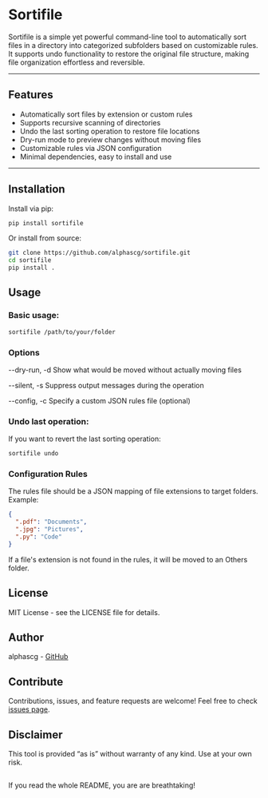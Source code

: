# Sortifile

Sortifile is a simple yet powerful command-line tool to automatically sort files in a directory into categorized subfolders based on customizable rules. It supports undo functionality to restore the original file structure, making file organization effortless and reversible.

---

## Features

- Automatically sort files by extension or custom rules  
- Supports recursive scanning of directories  
- Undo the last sorting operation to restore file locations  
- Dry-run mode to preview changes without moving files  
- Customizable rules via JSON configuration  
- Minimal dependencies, easy to install and use

---

## Installation

Install via pip:

```bash
pip install sortifile
```

Or install from source:

```bash
git clone https://github.com/alphascg/sortifile.git
cd sortifile
pip install .
```

## Usage

### Basic usage:
```bash
sortifile /path/to/your/folder
```

### Options
--dry-run, -d
Show what would be moved without actually moving files

--silent, -s
Suppress output messages during the operation

--config, -c
Specify a custom JSON rules file (optional)

### Undo last operation:

If you want to revert the last sorting operation:
```bash
sortifile undo
```

### Configuration Rules

The rules file should be a JSON mapping of file extensions to target folders. Example:

```json
{
  ".pdf": "Documents",
  ".jpg": "Pictures",
  ".py": "Code"
}
```

If a file's extension is not found in the rules, it will be moved to an Others folder.

## License

MIT License - see the LICENSE file for details.

## Author
alphascg - [GitHub](https://github.com/alphascg)

## Contribute

Contributions, issues, and feature requests are welcome!
Feel free to check [issues page](https://github.com/alphascg/sortifile/issues).

## Disclaimer
This tool is provided “as is” without warranty of any kind. Use at your own risk.
##

If you read the whole README, you are are breathtaking!